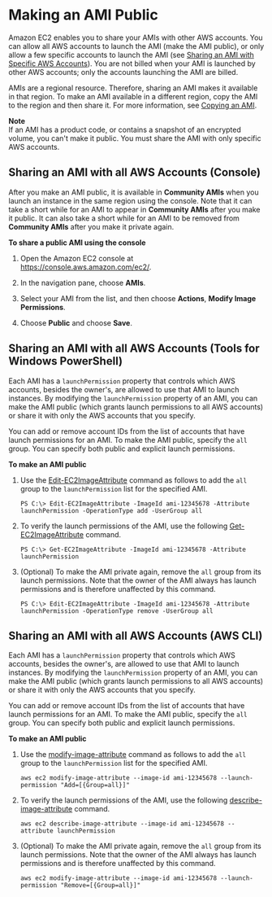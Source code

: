 # Making an AMI Public<a name="sharingamis-intro"></a>

 Amazon EC2 enables you to share your AMIs with other AWS accounts\. You can allow all AWS accounts to launch the AMI \(make the AMI public\), or only allow a few specific accounts to launch the AMI \(see [Sharing an AMI with Specific AWS Accounts](sharingamis-explicit.md)\)\. You are not billed when your AMI is launched by other AWS accounts; only the accounts launching the AMI are billed\.

AMIs are a regional resource\. Therefore, sharing an AMI makes it available in that region\. To make an AMI available in a different region, copy the AMI to the region and then share it\. For more information, see [Copying an AMI](CopyingAMIs.md)\.

**Note**  
If an AMI has a product code, or contains a snapshot of an encrypted volume, you can't make it public\. You must share the AMI with only specific AWS accounts\. 

## Sharing an AMI with all AWS Accounts \(Console\)<a name="sharingamis-intro-console"></a>

After you make an AMI public, it is available in **Community AMIs** when you launch an instance in the same region using the console\. Note that it can take a short while for an AMI to appear in **Community AMIs** after you make it public\. It can also take a short while for an AMI to be removed from **Community AMIs** after you make it private again\.

**To share a public AMI using the console**

1. Open the Amazon EC2 console at [https://console\.aws\.amazon\.com/ec2/](https://console.aws.amazon.com/ec2/)\.

1. In the navigation pane, choose **AMIs**\.

1. Select your AMI from the list, and then choose **Actions**, **Modify Image Permissions**\.

1. Choose **Public** and choose **Save**\.

## Sharing an AMI with all AWS Accounts \(Tools for Windows PowerShell\)<a name="sharingamis-powershell"></a>

Each AMI has a `launchPermission` property that controls which AWS accounts, besides the owner's, are allowed to use that AMI to launch instances\. By modifying the `launchPermission` property of an AMI, you can make the AMI public \(which grants launch permissions to all AWS accounts\) or share it with only the AWS accounts that you specify\.

You can add or remove account IDs from the list of accounts that have launch permissions for an AMI\. To make the AMI public, specify the `all` group\. You can specify both public and explicit launch permissions\.

**To make an AMI public**

1. Use the [Edit\-EC2ImageAttribute](https://docs.aws.amazon.com/powershell/latest/reference/items/Edit-EC2ImageAttribute.html) command as follows to add the `all` group to the `launchPermission` list for the specified AMI\.

   ```
   PS C:\> Edit-EC2ImageAttribute -ImageId ami-12345678 -Attribute launchPermission -OperationType add -UserGroup all
   ```

1. To verify the launch permissions of the AMI, use the following [Get\-EC2ImageAttribute](https://docs.aws.amazon.com/powershell/latest/reference/items/Get-EC2ImageAttribute.html) command\.

   ```
   PS C:\> Get-EC2ImageAttribute -ImageId ami-12345678 -Attribute launchPermission
   ```

1. \(Optional\) To make the AMI private again, remove the `all` group from its launch permissions\. Note that the owner of the AMI always has launch permissions and is therefore unaffected by this command\.

   ```
   PS C:\> Edit-EC2ImageAttribute -ImageId ami-12345678 -Attribute launchPermission -OperationType remove -UserGroup all
   ```

## Sharing an AMI with all AWS Accounts \(AWS CLI\)<a name="sharingamis-cli"></a>

Each AMI has a `launchPermission` property that controls which AWS accounts, besides the owner's, are allowed to use that AMI to launch instances\. By modifying the `launchPermission` property of an AMI, you can make the AMI public \(which grants launch permissions to all AWS accounts\) or share it with only the AWS accounts that you specify\.

You can add or remove account IDs from the list of accounts that have launch permissions for an AMI\. To make the AMI public, specify the `all` group\. You can specify both public and explicit launch permissions\.

**To make an AMI public**

1. Use the [modify\-image\-attribute](https://docs.aws.amazon.com/cli/latest/reference/ec2/modify-image-attribute.html) command as follows to add the `all` group to the `launchPermission` list for the specified AMI\.

   ```
   aws ec2 modify-image-attribute --image-id ami-12345678 --launch-permission "Add=[{Group=all}]"
   ```

1. To verify the launch permissions of the AMI, use the following [describe\-image\-attribute](https://docs.aws.amazon.com/cli/latest/reference/ec2/describe-image-attribute.html) command\.

   ```
   aws ec2 describe-image-attribute --image-id ami-12345678 --attribute launchPermission
   ```

1. \(Optional\) To make the AMI private again, remove the `all` group from its launch permissions\. Note that the owner of the AMI always has launch permissions and is therefore unaffected by this command\.

   ```
   aws ec2 modify-image-attribute --image-id ami-12345678 --launch-permission "Remove=[{Group=all}]"
   ```